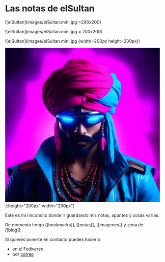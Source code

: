 # Las notas de elSultan


![elSultan](images/elSultan.mini.jpg =200x200)

![elSultan](images/elSultan.mini.jpg = 200x200)

![elSultan](images/elSultan.mini.jpg {width=200px height=200px})

![elSultan](images/elSultan.mini.jpg){:height="200px" width="200px"}




Este es mi rinconcito donde ir guardando mis notas, apuntes y cosas varias.

De momento tengo [[bookmarks]], [[notas]], [[imagenes]] y zona de [[blog]].

Si quieres ponerte en contacto puedes hacerlo:


- en el [Fediverso](https://gotosocial.almacenero.uk/@artbol)
- por [correo](mailto:elsultan77@disroot.org)
